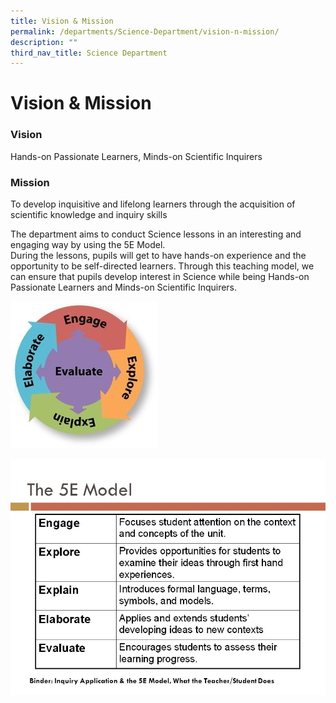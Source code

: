 ```yaml
---
title: Vision & Mission
permalink: /departments/Science-Department/vision-n-mission/
description: ""
third_nav_title: Science Department
---
```

# Vision & Mission
### Vision

Hands-on Passionate Learners, Minds-on Scientific Inquirers

### Mission

To develop inquisitive and lifelong learners through the acquisition of scientific knowledge and inquiry skills  
  
The department aims to conduct Science lessons in an interesting and engaging way by using the 5E Model.  
During the lessons, pupils will get to have hands-on experience and the opportunity to be self-directed learners. Through this teaching model, we can ensure that pupils develop interest in Science while being Hands-on Passionate Learners and Minds-on Scientific Inquirers.

![](/images/Departments/Science%20Department/science%20dept_1.jpg)

![](/images/Departments/Science%20Department/science%20dept_2.jpg)